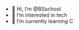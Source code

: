 - 👋 Hi, I’m @BSschool
- 👀 I’m interested in tech
- 🌱 I’m currently learning C

<!---
BSschool/BSschool is a ✨ special ✨ repository because its `README.md` (this file) appears on your GitHub profile.
You can click the Preview link to take a look at your changes.
--->
